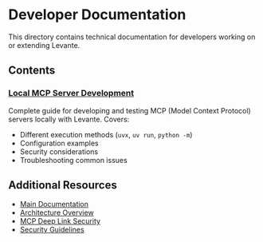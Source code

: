 # Developer Documentation

This directory contains technical documentation for developers working on or extending Levante.

## Contents

### [Local MCP Server Development](./local-mcp-development.md)
Complete guide for developing and testing MCP (Model Context Protocol) servers locally with Levante. Covers:
- Different execution methods (`uvx`, `uv run`, `python -m`)
- Configuration examples
- Security considerations
- Troubleshooting common issues

## Additional Resources

- [Main Documentation](../)
- [Architecture Overview](../ARCHITECTURE.md)
- [MCP Deep Link Security](../MCP_DEEP_LINK_SECURITY.md)
- [Security Guidelines](../SECURITY.md)
